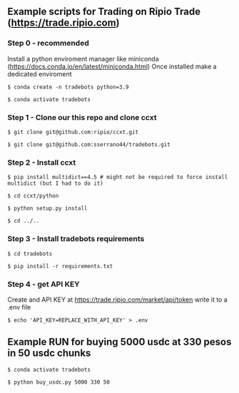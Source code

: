 ## Example scripts for Trading on Ripio Trade (https://trade.ripio.com)

### Step 0 - recommended 
Install a python enviroment manager like miniconda (https://docs.conda.io/en/latest/miniconda.html)
Once installed make a dedicated enviroment

`` $ conda create -n tradebots python=3.9 ``

`` $ conda activate tradebots ``

### Step 1 - Clone our this repo and clone ccxt

`` $ git clone git@github.com:ripio/ccxt.git ``

`` $ git clone git@github.com:sserrano44/tradebots.git ``

### Step 2 - Install ccxt

`` $ pip install multidict==4.5 # might not be required to force install multidict (but I had to do it) ``

`` $ cd ccxt/python ``

`` $ python setup.py install ``

`` $ cd ../.. ``

### Step 3 - Install tradebots requirements

`` $ cd tradebots ``

`` $ pip install -r requirements.txt ``

### Step 4 - get API KEY

Create and API KEY at https://trade.ripio.com/market/api/token
write it to a .env file

`` $ echo 'API_KEY=REPLACE_WITH_API_KEY' > .env ``

## Example RUN for buying 5000 usdc at 330 pesos in 50 usdc chunks

`` $ conda activate tradebots ``

`` $ python buy_usdc.py 5000 330 50 ``